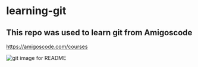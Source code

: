 # learning-git

## This repo was used to learn git from Amigoscode

https://amigoscode.com/courses

![git image for README](https://user-images.githubusercontent.com/108764918/178416319-432623ba-8093-4cf1-9c49-59dde95b12c3.png)
